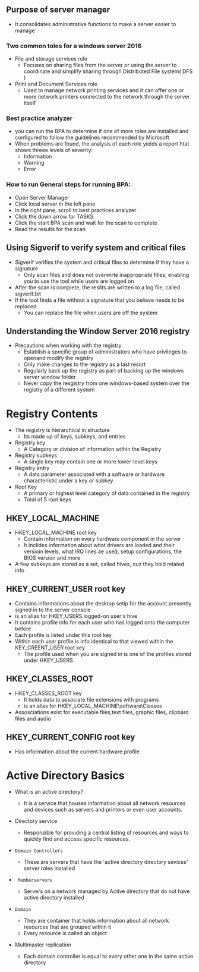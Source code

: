 ## Purpose of server manager
- It consolidates administrative functions to make a server easier to manage

### Two common toles for a windows server 2016
- File and storage services role
    - Focuses on sharing files from the server or using the server to coordinate and simplify sharing through Distributed File system( DFS )
- Print and Document Services role
    - Used to manage network printing services and it can offer one or more network printers connected to the network through the server itself

### Best practice analyzer
- you can run the BPA to determine if one of more roles are installed and configured to follow the guidelines recommended by Microsoft
- When problems are found, the analysis of each role yields a report htat shows threee levels of severity:
    - Information 
    - Warning
    - Error

### How to run General steps for running BPA:
- Open Server Manager
- Click local server in the left pane
- In the right pane, scroll to best practices analyzer
- Click the down arrow for TASKS
- Click the start BPA scan and wait for the scan to complete
- Read the results for the scan


## Using Sigverif to verify system and critical files
- Sigverif verifies the system and critical files to determine if they have a signature
    - Only scan files and does not overwirte inappropriate filles, enabling you to use the tool while users are logged on
- After the scan is complete, the resilts are written to a log file, called sigverif.txt
- If the tool finds a file without a signature that you believe needs to be replaced
    - You can replace the file when users are off the system

## Understanding the Window Server 2016 registry
- Precautions when working with the registry
    - Establish a specific group of administrators who have privileges to openand modify the registry
    - Only make changes to the registry as a last resort
    - Regularly back up the registry as part of backing up the windows server window folder
    - Never copy the resgistry from one windows-based system over the registry of a different system

# Registry Contents
- The registry is hierarchical in structure
    - Its made up of keys, subkeys, and entries
- Registry key
    - A Category or division of information within the Registry
- Registry subkeys
    - A single key may contain one or more lower-level keys
- Registry entry
    - A data parameter associated with a software or hardware characteristic under a key or subkey
- Root Key
    - A primary or highest level category of data contained in the registry
    - Total of 5 root keys

## HKEY_LOCAL_MACHINE
- HKEY_LOCAL_MACHINE root key
    - Contain information on every hardware component in the server
    - It inclides information about what drivers are loaded and their versioin levels, what IRQ lines ae used, setup configurations, the BIOS version and more
- A few subkeys are stored as a set, called hives, cuz they hold related info


## HKEY_CURRENT_USER root key
- Contains informations about the desktop setip for the account presently signed in to the server console
- is an alias for HKEY_USERS logged-on user's hive
- It contains profile info for each user who has logged onto the computer before
- Each profile is listed under this root key
- Within each user profile is info identical to that viewed within the KEY_CREENT_USER root key
    - The profile used when you are signed in is one of the profiles stored under HKEY_USERS

## HKEY_CLASSES_ROOT
- HKEY_CLASSES_ROOT key
    - It holds data to associate file extensions with programs
    - is an alias for HKEY_LOCAL_MACHINE\software\Classes
- Assosciations exist for executable files,text files, graphic files, clipbard files and audio

## HKEY_CURRENT_CONFIG root key
- Has information about the current hardware profile

# Active Directory Basics

- What is an active directory?
    - It is a service that houses information about all network resources and devices such as servers and printers or even user accounts.
- Directory service
    - Responsible for providing a central listing of resources and ways to quickly find and access specific resources.
- ``` Domain Controllers ```
    - These are servers that have the 'active directory directory sevices' server roles installed
- ``` Memberservers```
    - Servers on a network managed by Active directory that do not have active directory installed
- ``` Domain ```
    - They are container that holds information about all network resources that are grouped within it 
    - Every resource is called an object

- Multimaster replication
    - Each domain controller is equal to every other one in the same active directory